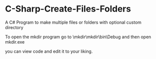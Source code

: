 # C-Sharp-Create-Files-Folders
A C# Program to make multiple files or folders with optional custom directory

To open the mkdir program go to \mkdir\mkdir\bin\Debug and then open mkdir.exe

you can view code and edit it to your liking.
